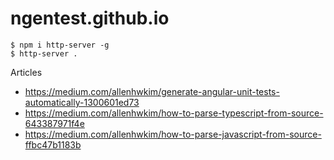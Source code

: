 # ngentest.github.io

```
$ npm i http-server -g
$ http-server .
```

Articles
* https://medium.com/allenhwkim/generate-angular-unit-tests-automatically-1300601ed73
* https://medium.com/allenhwkim/how-to-parse-typescript-from-source-643387971f4e
* https://medium.com/allenhwkim/how-to-parse-javascript-from-source-ffbc47b1183b
